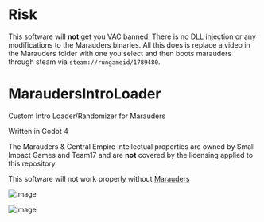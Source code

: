 # Risk

This software will **not** get you VAC banned. There is no DLL injection or any modifications to the Marauders binaries. All this does is replace a video in the Marauders folder with one you select and then boots marauders through steam via `steam://rungameid/1789480`.

# MaraudersIntroLoader
 Custom Intro Loader/Randomizer for Marauders

Written in Godot 4

The Marauders & Central Empire intellectual properties are owned by Small Impact Games and Team17 and are **not** covered by the licensing applied to this repository

This software will not work properly without [Marauders](https://store.steampowered.com/app/1789480/Marauders/)

![image](https://github.com/ynot01/MaraudersIntroLoader/assets/28408322/bb55e855-b299-41df-8c2d-bf8b0868acbb)

![image](https://github.com/ynot01/MaraudersIntroLoader/assets/28408322/30e7077e-c9a9-4a03-8a15-e55855461f48)
